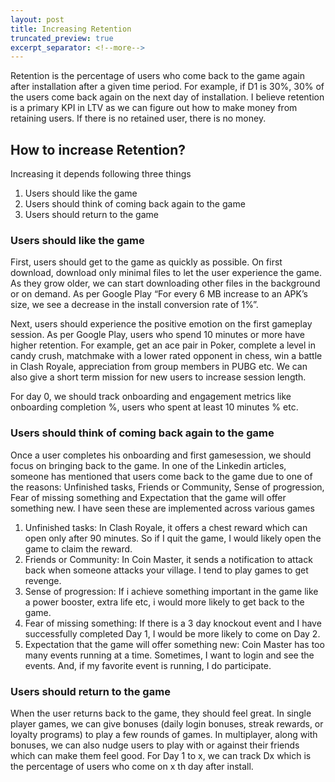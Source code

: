 ```yaml
---
layout: post
title: Increasing Retention
truncated_preview: true
excerpt_separator: <!--more-->
---
```


Retention is the percentage of users who come back to the game again after installation after a given time period. For example, if D1 is 30%, 30% of the users come back again on the next day of installation. I believe retention is a primary KPI in LTV as we can figure out how to make money from retaining users. If there is no retained user, there is no money.

## How to increase Retention? 

Increasing it depends following three things

1. Users should like the game 
2. Users should think of coming back again to the game
3. Users should return to the game 

<!--more-->

### Users should like the game

First, users should get to the game as quickly as possible. On first download, download only minimal files to let the user experience the game. As they grow older, we can start downloading other files in the background or on demand. As per Google Play “For every 6 MB increase to an APK’s size, we see a decrease in the install conversion rate of 1%”.

Next, users should experience the positive emotion on the first gameplay session. As per Google Play, users who spend 10 minutes or more have higher retention. For example, get an ace pair in Poker, complete a level in candy crush, matchmake with a lower rated opponent in chess, win a battle in Clash Royale, appreciation from group members in PUBG etc. We can also give a short term mission for new users to increase session length. 

For day 0, we should track onboarding and engagement metrics like onboarding completion %, users who spent at least 10 minutes % etc. 

### Users should think of coming back again to the game

Once a user completes his onboarding and first gamesession, we should focus on bringing back to the game. In one of the Linkedin articles, someone has mentioned that users come back to the game due to one of the reasons: Unfinished tasks, Friends or Community, Sense of progression, Fear of missing something and Expectation that the game will offer something new. I have seen these are implemented across various games

1. Unfinished tasks: In Clash Royale, it offers a chest reward which can open only after 90 minutes. So if I quit the game, I would likely open the game to claim the reward.
2. Friends or Community: In Coin Master, it sends a notification to attack back when someone attacks your village. I tend to play games to get revenge. 
3. Sense of progression: If i achieve something important in the game like a power booster, extra life etc, i would more likely to get back to the game. 
4. Fear of missing something: If there is a 3 day knockout event and I have successfully completed Day 1, I would be more likely to come on Day 2. 
5. Expectation that the game will offer something new: Coin Master has too many events running at a time. Sometimes, I want to login and see the events. And, if my favorite event is running, I do participate.

### Users should return to the game 

When the user returns back to the game, they should feel great. In single player games, we can give bonuses (daily login bonuses, streak rewards, or loyalty programs) to play a few rounds of games. In multiplayer, along with bonuses, we can also nudge users to play with or against their friends which can make them feel good. For Day 1 to x, we can track Dx which is the percentage of users who come on x th day after install.

